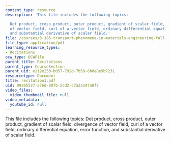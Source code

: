 ```yaml
---
content_type: resource
description: 'This file includes the following topics:

  Dot product, cross product, outer product, gradient of scalar field, divergence
  of vector field, curl of a vector field, ordinary differential equation, error function,
  and substantial derivative of scalar field.'
file: /courses/3-185-transport-phenomena-in-materials-engineering-fall-2003/09a05527a76d887b2cd2c7a2a147a8f7_recitation1.pdf
file_type: application/pdf
learning_resource_types:
- Recitations
ocw_type: OCWFile
parent_title: Recitations
parent_type: CourseSection
parent_uid: e112e253-b057-792d-7b59-6b0e8e9b7231
resourcetype: Document
title: recitation1.pdf
uid: 09a05527-a76d-887b-2cd2-c7a2a147a8f7
video_files:
  video_thumbnail_file: null
video_metadata:
  youtube_id: null
---
```

This file includes the following topics:
Dot product, cross product, outer product, gradient of scalar field, divergence of vector field, curl of a vector field, ordinary differential equation, error function, and substantial derivative of scalar field.

